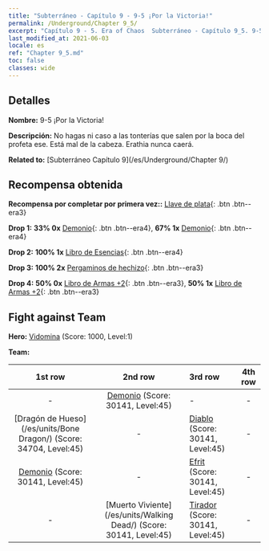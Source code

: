 ```yaml
---
title: "Subterráneo - Capítulo 9 - 9-5 ¡Por la Victoria!"
permalink: /Underground/Chapter 9_5/
excerpt: "Capítulo 9 - 5. Era of Chaos  Subterráneo - Capítulo 9_5. 9-5 ¡Por la Victoria!"
last_modified_at: 2021-06-03
locale: es
ref: "Chapter 9_5.md"
toc: false
classes: wide
---
```


## Detalles

 **Nombre:** 9-5 ¡Por la Victoria!

 **Descripción:** No hagas ni caso a las tonterías que salen por la boca del profeta ese. Está mal de la cabeza. Erathia nunca caerá.

 **Related to:** [Subterráneo Capítulo 9](/es/Underground/Chapter 9/)

## Recompensa obtenida

 **Recompensa por completar por primera vez::** [Llave de plata](/ItemsES/con_693/){: .btn .btn--era3}

 **Drop 1:** **33% 0x** [Demonio](/ItemsES/unt_229/){: .btn .btn--era4}, **67% 1x** [Demonio](/ItemsES/unt_229/){: .btn .btn--era4}

 **Drop 2:** **100% 1x** [Libro de Esencias](/ItemsES/mat_39/){: .btn .btn--era4}

 **Drop 3:** **100% 2x** [Pergaminos de hechizo](/ItemsES/con_694/){: .btn .btn--era3}

 **Drop 4:** **50% 0x** [Libro de Armas +2](/ItemsES/mat_32/){: .btn .btn--era3}, **50% 1x** [Libro de Armas +2](/ItemsES/mat_32/){: .btn .btn--era3}


## Fight against Team
 **Hero:** [Vidomina](/es/heroes/Vidomina/) (Score: 1000, Level:1)

 **Team:**


  | 1st row | 2nd row | 3rd row | 4th row |
  |:----:|:----:|:----|:----:|
  | - | [Demonio](/es/units/Demon/) (Score: 30141, Level:45)  | - | - |
  | [Dragón de Hueso](/es/units/Bone Dragon/) (Score: 34704, Level:45)  | - | [Diablo](/es/units/Devil/) (Score: 30141, Level:45)  | - |
  | [Demonio](/es/units/Demon/) (Score: 30141, Level:45)  | - | [Efrit](/es/units/Efreeti/) (Score: 30141, Level:45)  | - |
  | - | [Muerto Viviente](/es/units/Walking Dead/) (Score: 30141, Level:45)  | [Tirador](/es/units/Sharpshooter/) (Score: 30141, Level:45)  | - |


